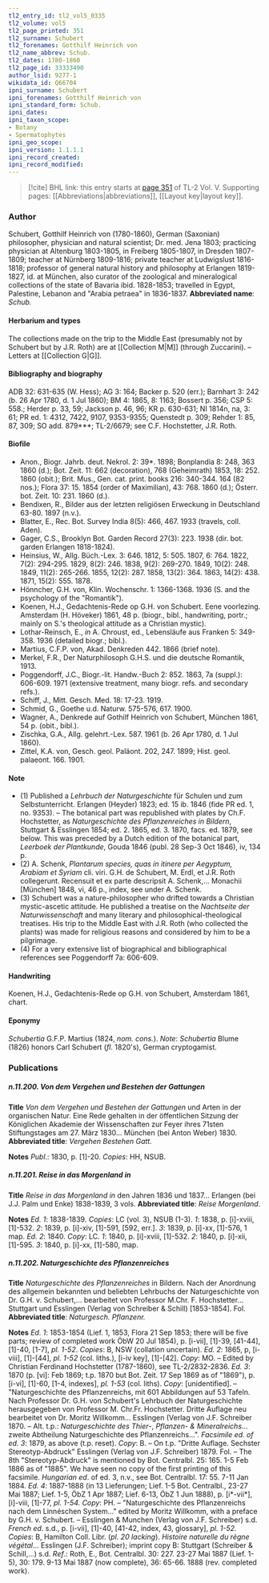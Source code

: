 ```yaml
---
tl2_entry_id: tl2_vol5_0335
tl2_volume: vol5
tl2_page_printed: 351
tl2_surname: Schubert
tl2_forenames: Gotthilf Heinrich von
tl2_name_abbrev: Schub.
tl2_dates: 1780-1860
tl2_page_id: 33333490
author_lsid: 9277-1
wikidata_id: Q66704
ipni_surname: Schubert
ipni_forenames: Gotthilf Heinrich von
ipni_standard_form: Schub.
ipni_dates: 
ipni_taxon_scope: 
- Botany
- Spermatophytes
ipni_geo_scope: 
ipni_version: 1.1.1.1
ipni_record_created: 
ipni_record_modified:
---
```



> [!cite] BHL link: this entry starts at [page 351](https://www.biodiversitylibrary.org/page/33333490) of TL-2 Vol. V.
> Supporting pages: [[Abbreviations|abbreviations]], [[Layout key|layout key]].

### Author

Schubert, Gotthilf Heinrich von (1780-1860), German (Saxonian) philosopher, physician and natural scientist; Dr. med. Jena 1803; practicing physician at Altenburg 1803-1805, in Freiberg 1805-1807, in Dresden 1807-1809; teacher at Nürnberg 1809-1816; private teacher at Ludwigslust 1816-1818; professor of general natural history and philosophy at Erlangen 1819-1827, id. at München, also curator of the zoological and mineralogical collections of the state of Bavaria ibid. 1828-1853; travelled in Egypt, Palestine, Lebanon and "Arabia petraea" in 1836-1837. 
**Abbreviated name**: *Schub.*

#### Herbarium and types

The collections made on the trip to the Middle East (presumably not by Schubert but by J.R. Roth) are at [[Collection M|M]] (through Zuccarini). – Letters at [[Collection G|G]].

#### Bibliography and biography

ADB 32: 631-635 (W. Hess); AG 3: 164; Backer p. 520 (err.); Barnhart 3: 242 (b. 26 Apr 1780, d. 1 Jul 1860); BM 4: 1865, 8: 1163; Bossert p. 356; CSP 5: 558.; Herder p. 33, 59; Jackson p. 46, 96; KR p. 630-631; NI 1814n, na, 3: 61; PR ed. 1: 4312, 7422, 9107, 9353-9355; Quenstedt p. 309; Rehder 1: 85, 87, 309; SO add. 879\*\*\*; TL-2/6679; see C.F. Hochstetter, J.R. Roth.

#### Biofile

- Anon., Biogr. Jahrb. deut. Nekrol. 2: 39\*. 1898; Bonplandia 8: 248, 363 1860 (d.); Bot. Zeit. 11: 662 (decoration), 768 (Geheimrath) 1853, 18: 252. 1860 (obit.); Brit. Mus., Gen. cat. print. books 216: 340-344. 164 (82 nos.); Flora 37: 15. 1854 (order of Maximilian), 43: 768. 1860 (d.); Österr. bot. Zeit. 10: 231. 1860 (d.).
- Bendixen, R., Bilder aus der letzten religiösen Erweckung in Deutschland 63-80. 1897 (n.v.).
- Blatter, E., Rec. Bot. Survey India 8(5): 466, 467. 1933 (travels, coll. Aden).
- Gager, C.S., Brooklyn Bot. Garden Record 27(3): 223. 1938 (dir. bot. garden Erlangen 1818-1824).
- Heinsius, W., Allg. Büch.-Lex. 3: 646. 1812, 5: 505. 1807, 6: 764. 1822, 7(2): 294-295. 1829, 8(2): 246. 1838, 9(2): 269-270. 1849, 10(2): 248. 1849, 11(2): 265-266. 1855, 12(2): 287. 1858, 13(2): 364. 1863, 14(2): 438. 1871, 15(2): 555. 1878.
- Hönncher, G.H. von, Klin. Wochenschr. 1: 1366-1368. 1936 (S. and the psychology of the "Romantik").
- Koenen, H.J., Gedachtenis-Rede op G.H. von Schubert. Eene voorlezing. Amsterdam (H. Höveker) 1861, 48 p. (biogr., bibl., handwriting, portr.; mainly on S.'s theological attitude as a Christian mystic).
- Lothar-Reinsch, E., *in* A. Chroust, ed., Lebensläufe aus Franken 5: 349-358. 1936 (detailed biogr.; bibl.).
- Martius, C.F.P. von, Akad. Denkreden 442. 1866 (brief note).
- Merkel, F.R., Der Naturphilosoph G.H.S. und die deutsche Romantik, 1913.
- Poggendorff, J.C., Biogr.-lit. Handw.-Buch 2: 852. 1863, 7a (suppl.): 606-609. 1971 (extensive treatment, many biogr. refs. and secondary refs.).
- Schiff, J., Mitt. Gesch. Med. 18: 17-23. 1919.
- Schmid, G., Goethe u.d. Naturw. 575-576, 617. 1900.
- Wagner, A., Denkrede auf Gothilf Heinrich von Schubert, München 1861, 54 p. (obit., bibl.).
- Zischka, G.A., Allg. gelehrt.-Lex. 587. 1961 (b. 26 Apr 1780, d. 1 Jul 1860).
- Zittel, K.A. von, Gesch. geol. Paläont. 202, 247. 1899; Hist. geol. palaeont. 166. 1901.

#### Note

- (1) Published a *Lehrbuch der Naturgeschichte* für Schulen und zum Selbstunterricht. Erlangen (Heyder) 1823; ed. 15 ib. 1846 (fide PR ed. 1, no. 9353). – The botanical part was republished with plates by Ch.F. Hochstetter, as *Naturgeschichte des Pflanzenreiches in Bildern*, Stuttgart & Esslingen 1854; ed. 2. 1865, ed. 3. 1870, facs. ed. 1879, see below. This was preceded by a Dutch edition of the botanical part, *Leerboek der Plantkunde*, Gouda 1846 (publ. 28 Sep-3 Oct 1846), iv, 134 p.
- (2) A. Schenk, *Plantarum species, quas in itinere per Aegyptum, Arabiam et Syriam* cli. viri. G.H. de Schubert, M. Erdl, et J.R. Roth collegerunt. Recensuit et ex parte descripsit A. Schenk,... Monachii \[München\] 1848, vi, 46 p., index, see under A. Schenk.
- (3) Schubert was a nature-philosopher who drifted towards a Christian mystic-ascetic attitude. He published a treatise on the *Nachtseite der Naturwissenschaft* and many literary and philosophical-theological treatises. His trip to the Middle East with J.R. Roth (who collected the plants) was made for religious reasons and considered by him to be a pilgrimage.
- (4) For a very extensive list of biographical and bibliographical references see Poggendorff 7a: 606-609.

#### Handwriting

Koenen, H.J., Gedachtenis-Rede op G.H. von Schubert, Amsterdam 1861, chart.

#### Eponymy

*Schubertia* G.F.P. Martius (1824, *nom. cons.*). *Note*: *Schubertia* Blume (1826) honors Carl Schubert (*fl*. 1820's), German cryptogamist.

### Publications

##### n.11.200. Von dem Vergehen und Bestehen der Gattungen

**Title**
*Von dem Vergehen und Bestehen der Gattungen* und Arten in der organischen Natur. Eine Rede gehalten in der öffentlichen Sitzung der Königlichen Akademie der Wissenschaften zur Feyer ihres 71sten Stiftungstages am 27. März 1830... München (bei Anton Weber) 1830.
**Abbreviated title**: *Vergehen Bestehen Gatt.*

**Notes**
*Publ*.: 1830, p. \[1\]-20. *Copies*: HH, NSUB.

##### n.11.201. Reise in das Morgenland in

**Title**
*Reise in das Morgenland in* den Jahren 1836 und 1837... Erlangen (bei J.J. Palm und Enke) 1838-1839, 3 vols.
**Abbreviated title**: *Reise Morgenland*.

**Notes**
*Ed. 1*: 1838-1839. *Copies*: LC (vol. 3), NSUB (1-3).
*1*: 1838, p. \[i\]-xviii, \[1\]-532.
*2*: 1839, p. \[i\]-xiv, \[1\]-591, \[592, err.\].
*3*: 1839, p. \[i\]-xx, \[1\]-576, 1 map.
*Ed. 2*: 1840. *Copy*: LC.
*1*: 1840, p. \[i\]-xviii, \[1\]-532.
*2*: 1840, p. \[i\]-xii, \[1\]-595.
*3*: 1840, p. \[i\]-xx, \[1\]-580, map.

##### n.11.202. Naturgeschichte des Pflanzenreiches

**Title**
*Naturgeschichte des Pflanzenreiches* in Bildern. Nach der Anordnung des allgemein bekannten und beliebten Lehrbuchs der Naturgeschichte von Dr. G.H. v. Schubert,... bearbeitet von Professor M.Chr. F. Hochstetter... Stuttgart und Esslingen (Verlag von Schreiber & Schill) \[1853-1854\]. Fol.
**Abbreviated title**: *Naturgesch. Pflanzenr.*

**Notes**
*Ed. 1*: 1853-1854 (Lief. 1, 1853, Flora 21 Sep 1853; there will be five parts; review of completed work ÖbW 20 Jul 1854), p. \[i-vii\], \[1\]-39, \[41-44\], \[1\]-40, \[1-7\], *pl. 1-52*.
*Copies*: B, NSW (collation uncertain).
*Ed. 2*: 1865, p, \[i-viii\], \[1\]-\[44\], *pl. 1-52* (col. liths.), \[i-iv key\], \[1\]-\[42\]. *Copy*: MO. – Edited by Christian Ferdinand Hochstetter (1787-1860), see TL-2/2832-2836.
*Ed. 3*: 1870 (p. \[vi\]: Feb 1869; t.p. 1870 but Bot. Zeit. 17 Sep 1869 as of "1869"), p. \[i-vi\], \[1\]-60, \[1-4, indexes\], *pl. 1-53* (col. liths). *Copy*: \[unidentified\]. – "Naturgeschichte des Pflanzenreichs, mit 601 Abbildungen auf 53 Tafeln. Nach Professor Dr. G.H. von Schubert's Lehrbuch der Naturgeschichte herausgegeben von Professor M. Chr.Fr. Hochstetter. Dritte Auflage neu bearbeitet von Dr. Moritz Willkomm... Esslingen (Verlag von J.F. Schreiber 1870. – Alt. t.p.: *Naturgeschichte des Thier*-, *Pflanzen*- *& Mineralreichs*... zweite Abtheilung Naturgeschichte des Pflanzenreichs...".
*Facsimile ed. of ed. 3*: 1879, as above (t.p. reset). *Copy*: B. – On t.p. "Dritte Auflage. Sechster Stereotyp-Abdruck" Esslingen (Verlag von J.F. Schreiber) 1879. Fol. – The 8th "Stereotyp-Abdruck" is mentioned by Bot. Centralbl. 25: 165. 1-5 Feb 1886 as of "1885". We have seen no copy of the first printing of this facsimile.
*Hungarian ed*. of ed. 3, n.v., see Bot. Centralbl. 17: 55. 7-11 Jan 1884.
*Ed. 4*: 1887-1888 (in 13 Lieferungen; Lief. 1-5 Bot. Centralbl., 23-27 Mai 1887; Lief. 1-5, ÖbZ 1 Apr 1887; Lief. 6-13, ÖbZ 1 Jun 1888), p. \[i\*-vii\*\], \[i\]-viii, \[1\]-77, *pl. 1-54.*
*Copy*: PH. – "Naturgeschichte des Pflanzenreichs nach dem Linnéschen System..." edited by Moritz Willkomm, with a preface by G.H. v. Schubert. – Esslingen & Munchen (Verlag von J.F. Schreiber) s.d.
*French ed*. s.d., p. \[i-vii\], \[1\]-40, \[41-42, index, 43, glossary\], *pl. 1-52. Copies*: B, Hamilton Coll. Libr. (*pl. 20 lacking*). *Histoire naturelle du règne végétal*... Esslingen (J.F. Schreiber); imprint copy B: Stuttgart (Schreiber & Schill,...) s.d.
*Ref*.: Roth, E., Bot. Centralbl. 30: 227. 23-27 Mai 1887 (Lief. 1-5), 30: 179. 9-13 Mai 1887 (now complete), 36: 65-66. 1888 (rev. completed work).

